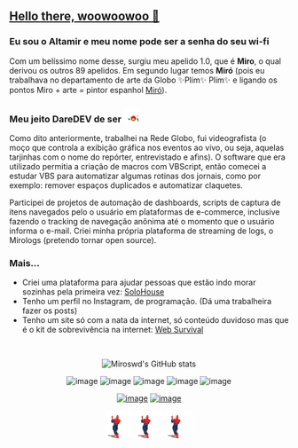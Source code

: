 ## <a href="https://www.youtube.com/watch?v=6golekgr-xc" id="hello">Hello there, woowoowoo 👋</a>
### Eu sou o Altamir e meu nome pode ser a senha do seu wi-fi
<p>
Com um belíssimo nome desse, surgiu meu apelido 1.0, que é <b>Miro</b>, o qual derivou os outros 89 apelidos. Em segundo lugar temos <b>Miró</b> (pois eu trabalhava no departamento de arte da Globo ✨Plim✨ Plim✨ e ligando os pontos Miro + arte = pintor espanhol <a href="https://www.google.com/search?q=mir%C3%B3&oq=mir%C3%B3&aqs=chrome..69i57.988j0j1&sourceid=chrome&ie=UTF-8">Miró</a>).</p>

<h3 align-text="center">Meu jeito DareDEV de ser <img src="https://github.com/miroswd/miroswd/blob/main/assets/daredevil.gif" width="30px"/></h3>
<p>
Como dito anteriormente, trabalhei na Rede Globo, fui videografista (o moço que controla a exibição gráfica nos eventos ao vivo, ou seja, aquelas tarjinhas com o nome do repórter, entrevistado e afins).
O software que era utilizado permitia a criação de macros com VBScript, então comecei a estudar VBS para automatizar algumas rotinas dos jornais, como por exemplo: remover espaços duplicados e automatizar claquetes.
</p>
<p>
Participei de projetos de automação de dashboards, scripts de captura de itens navegados pelo o usuário em plataformas de e-commerce, inclusive fazendo o tracking de navegação anônima até o momento que o usuário informa o e-mail. Criei minha própria plataforma de streaming de logs, o Mirologs (pretendo tornar open source).
</p>

<h3>Mais...</h3>
<ul>
  <li>Criei uma plataforma para ajudar pessoas que estão indo morar sozinhas pela primeira vez:
    <a href="https://solohouse.com.br">SoloHouse</a>
  </li>
  <li>Tenho um perfil no Instagram, de programação. (Dá uma trabalheira fazer os posts)
  </li>
  <li>Tenho um site só com a nata da internet, só conteúdo duvidoso mas que é o kit de sobrevivência na internet:
    <a href="https://web-survival.netlify.app/">Web Survival</a>
  </li>
</ul>
<br>


<div align="center">
  
![Miroswd's GitHub stats](https://github-readme-stats.vercel.app/api?username=miroswd&show_icons=true)
 
  
![image](https://img.shields.io/badge/JavaScript-323330?style=for-the-badge&logo=javascript&logoColor=F7DF1E)
![image](https://img.shields.io/badge/Node.js-43853D?style=for-the-badge&logo=node-dot-js&logoColor=white)
![image](https://img.shields.io/badge/React-20232A?style=for-the-badge&logo=react&logoColor=61DAFB)
![image](https://img.shields.io/badge/PostgreSQL-316192?style=for-the-badge&logo=postgresql&logoColor=white)
![image](https://img.shields.io/badge/Ubuntu-E95420?style=for-the-badge&logo=ubuntu&logoColor=white)

[![image](https://img.shields.io/badge/LinkedIn-0077B5?style=for-the-badge&logo=linkedin&logoColor=white&link=https://www.linkedin.com/in/altamir-santos/)](https://www.linkedin.com/in/altamir-santos/)
[![image](https://img.shields.io/badge/Instagram-E4405F?style=for-the-badge&logo=instagram&logoColor=white&link=https://www.instagram.com/cafezinhoprodev/)](https://www.instagram.com/cafezinhoprodev/)
  
  <div>
    <img src="https://github.com/miroswd/miroswd/blob/main/assets/spiderman.gif" width="50px"/>
    <img src="https://github.com/miroswd/miroswd/blob/main/assets/spiderman.gif" width="50px"/>
    <img src="https://github.com/miroswd/miroswd/blob/main/assets/spiderman.gif" width="50px"/>
  </div>
</div>
